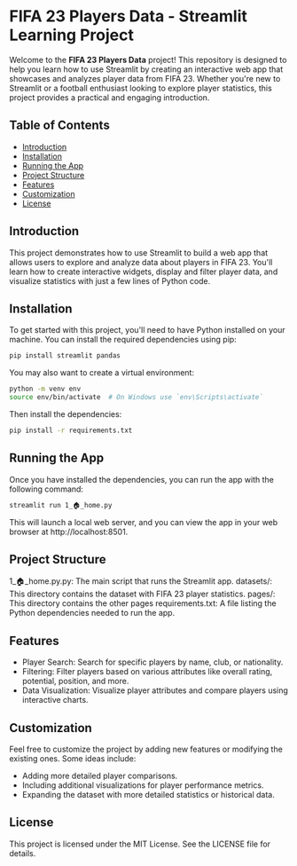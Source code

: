 # FIFA 23 Players Data - Streamlit Learning Project

Welcome to the **FIFA 23 Players Data** project! This repository is designed to help you learn how to use Streamlit by creating an interactive web app that showcases and analyzes player data from FIFA 23. Whether you're new to Streamlit or a football enthusiast looking to explore player statistics, this project provides a practical and engaging introduction.

## Table of Contents

- [Introduction](#introduction)
- [Installation](#installation)
- [Running the App](#running-the-app)
- [Project Structure](#project-structure)
- [Features](#features)
- [Customization](#customization)
- [License](#license)

## Introduction

This project demonstrates how to use Streamlit to build a web app that allows users to explore and analyze data about players in FIFA 23. You'll learn how to create interactive widgets, display and filter player data, and visualize statistics with just a few lines of Python code.

## Installation

To get started with this project, you'll need to have Python installed on your machine. You can install the required dependencies using pip:

```bash
pip install streamlit pandas
```

You may also want to create a virtual environment:

```bash
python -m venv env
source env/bin/activate  # On Windows use `env\Scripts\activate`
```

Then install the dependencies:
```bash
pip install -r requirements.txt
```

## Running the App
Once you have installed the dependencies, you can run the app with the following command:
```bash
streamlit run 1_🏠_home.py
```

This will launch a local web server, and you can view the app in your web browser at http://localhost:8501.

## Project Structure
1_🏠_home.py.py: The main script that runs the Streamlit app.
datasets/: This directory contains the dataset with FIFA 23 player statistics.
pages/: This directory contains the other pages
requirements.txt: A file listing the Python dependencies needed to run the app.

## Features
- Player Search: Search for specific players by name, club, or nationality.
- Filtering: Filter players based on various attributes like overall rating, potential, position, and more.
- Data Visualization: Visualize player attributes and compare players using interactive charts.

## Customization
Feel free to customize the project by adding new features or modifying the existing ones. Some ideas include:

- Adding more detailed player comparisons.
- Including additional visualizations for player performance metrics.
- Expanding the dataset with more detailed statistics or historical data.

## License

This project is licensed under the MIT License. See the LICENSE file for details.
